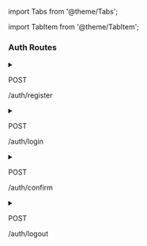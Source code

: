 import Tabs from '@theme/Tabs';

import TabItem from '@theme/TabItem';

### Auth Routes

<details>
  <summary className="route_summary"><p className="badge-post">POST</p><p>/auth/register</p></summary>
  <div>
    <div>Create a new account</div>
    <br/>
    <h3>Request Authorization</h3>
    <p>No token needed</p>
    <h3>Request body</h3>
    <div>

        {
            "email": "my.email@email.com",
            "username": "my username",
            "password": "my password"
        }

  </div>
  <Tabs
  defaultValue="result"
  values={[
    {label: 'Result', value: 'result'},
    {label: 'Error', value: 'error'}
  ]}>
  <TabItem value="result">
    <h3>Response</h3>
    <p>204<span> - </span> no content</p>
  </TabItem>
  <TabItem value="error">
    <h3>Responses</h3>
    <p>400<span> - </span> missing one or more fields in body</p>
    <p>403<span> - </span> bad email or password or username</p>
    <p>409<span> - </span> email or username already exists</p>
  </TabItem>
</Tabs>
  </div>
</details>

<details>
  <summary className="route_summary"><p className="badge-post">POST</p><p>/auth/login</p></summary>
  <div>
    <div>Login</div>
    <br/>
    <h3>Request Authorization</h3>
    <p>No token needed</p>
    <h3>Request body</h3>
    <div>

        {
            "email": "my.email@email.com",
            "password": "my password"
        }

  </div>
  <Tabs
  defaultValue="result"
  values={[
    {label: 'Result', value: 'result'},
    {label: 'Error', value: 'error'}
  ]}>
  <TabItem value="result">
    <h3>Response</h3>
    <p>200<span> - </span> with content</p>
    <h5>Body returned</h5>
    <div>

    {
        "token": "your token",
        "email": "my.email@email.com",
        "username": "my username",
        "id": "00000000000000"
    }

  </div>
  </TabItem>
  <TabItem value="error">
    <h3>Responses</h3>
    <p>403<span> - </span> bad email or password or username</p>
    <p>404<span> - </span> user with those credentials not found</p>
    <p>423<span> - </span> too many connection tried. Please contact YANA for more information.</p>
    <p>449<span> - </span> missing one or more fields in body</p>
  </TabItem>
</Tabs>
  </div>
</details>

<details>
  <summary className="route_summary"><p className="badge-post">POST</p><p>/auth/confirm</p></summary>
  <div>
    <div>Confirm password to upgrade oauth role</div>
    <br/>
    <h3>Request Authorization</h3>
    <p>Bearer Token needed</p>
    <h3>Request body</h3>
    <div>

        {
            "password": "my password"
        }

  </div>
  <Tabs
  defaultValue="result"
  values={[
    {label: 'Result', value: 'result'},
    {label: 'Error', value: 'error'}
  ]}>
  <TabItem value="result">
    <h3>Response</h3>
    <p>204<span> - </span> no content</p>
  </TabItem>
  <TabItem value="error">
    <h3>Responses</h3>
    <p>400<span> - </span> missing the password</p>
    <p>403<span> - </span> bad password</p>
    <p>405<span> - </span> higher role doesn't requested</p>
  </TabItem>
</Tabs>
  </div>
</details>

<details>
  <summary className="route_summary"><p className="badge-post">POST</p><p>/auth/logout</p></summary>
  <div>
    <div>Logout your user</div>
    <br/>
    <h3>Request Authorization</h3>
    <p>Bearer Token needed</p>
    <h3>No body</h3>
  <Tabs
  defaultValue="result"
  values={[
    {label: 'Result', value: 'result'},
    {label: 'Error', value: 'error'}
  ]}>
  <TabItem value="result">
    <h3>Response</h3>
    <p>204<span> - </span> no content</p>
  </TabItem>
  <TabItem value="error">
    <h3>Responses</h3>
    <p>400<span> - </span> need to login</p>
  </TabItem>
</Tabs>
  </div>
</details>
